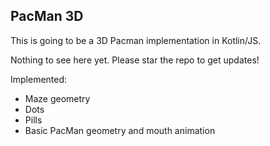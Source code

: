 ## PacMan 3D

This is going to be a 3D Pacman implementation in Kotlin/JS.

Nothing to see here yet. Please star the repo to get updates! 

Implemented:
* Maze geometry
* Dots
* Pills
* Basic PacMan geometry and mouth animation


